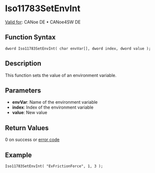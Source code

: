 # Iso11783SetEnvInt

[Valid for](../../../../Shared/FeatureAvailability.md): CANoe DE • CANoe4SW DE

## Function Syntax

```
dword Iso11783SetEnvInt( char envVar[], dword index, dword value );
```

## Description

This function sets the value of an environment variable.

## Parameters

- **envVar**: Name of the environment variable
- **index**: Index of the environment variable
- **value**: New value

## Return Values

0 on success or [error code](../CAPLfunctionsISONLErrorCodes.md)

## Example

```plaintext
Iso11783SetEnvInt( "EvFrictionForce", 1, 3 );
```
